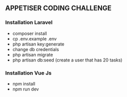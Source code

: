 ## APPETISER CODING CHALLENGE

### Installation Laravel
   - composer install
   - cp .env.example .env
   - php artisan key:generate
   - change db credentials
   - php artisan migrate
   - php artisan db:seed (create a user that has 20 tasks)

### Installation Vue Js
   - npm install
   - npm run dev
    
